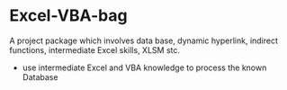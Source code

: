 # Excel-VBA-bag

A project package which involves data base, dynamic hyperlink, indirect functions, intermediate Excel skills, XLSM stc.

- use intermediate Excel and VBA knowledge to process the known Database
